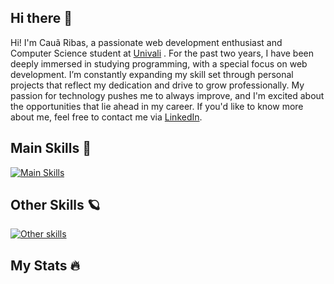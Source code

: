 ## Hi there 👋

Hi! I'm Cauã Ribas, a passionate web development enthusiast and Computer Science student at [Univali](https://www.univali.br/) . For the past two years, I have been deeply immersed in studying programming, with a special focus on web development. I’m constantly expanding my skill set through personal projects that reflect my dedication and drive to grow professionally. My passion for technology pushes me to always improve, and I'm excited about the opportunities that lie ahead in my career. If you'd like to know more about me, feel free to contact me via [LinkedIn](https://www.linkedin.com/in/cauã-ribas/).

## Main Skills 🌌

[![Main Skills](https://skillicons.dev/icons?i=ts,js,nodejs,mongodb,postgres,prisma,postman,html,css)](https://skillicons.dev)

## Other Skills 🪐

[![Other skills](https://skillicons.dev/icons?i=c,cpp,python,java,git,github,express,mysql,vscode)](https://skillicons.dev)

## My Stats 🔥
